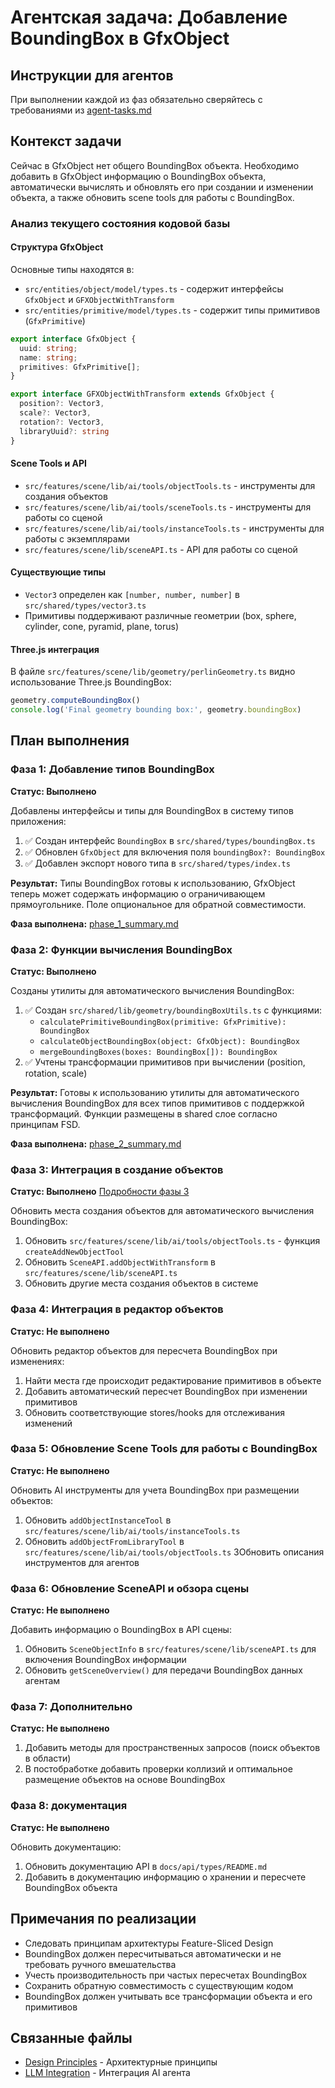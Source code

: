 # Агентская задача: Добавление BoundingBox в GfxObject

## Инструкции для агентов
При выполнении каждой из фаз обязательно сверяйтесь с требованиями из [agent-tasks.md](../../docs/development/workflows/agent-tasks.md)

## Контекст задачи

Сейчас в GfxObject нет общего BoundingBox объекта. Необходимо добавить в GfxObject информацию о BoundingBox объекта, автоматически вычислять и обновлять его при создании и изменении объекта, а также обновить scene tools для работы с BoundingBox.

### Анализ текущего состояния кодовой базы

#### Структура GfxObject
Основные типы находятся в:
- `src/entities/object/model/types.ts` - содержит интерфейсы `GfxObject` и `GFXObjectWithTransform`
- `src/entities/primitive/model/types.ts` - содержит типы примитивов (`GfxPrimitive`)

```typescript
export interface GfxObject {
  uuid: string;
  name: string;
  primitives: GfxPrimitive[];
}

export interface GFXObjectWithTransform extends GfxObject {
  position?: Vector3,
  scale?: Vector3,
  rotation?: Vector3,
  libraryUuid?: string
}
```

#### Scene Tools и API
- `src/features/scene/lib/ai/tools/objectTools.ts` - инструменты для создания объектов
- `src/features/scene/lib/ai/tools/sceneTools.ts` - инструменты для работы со сценой
- `src/features/scene/lib/ai/tools/instanceTools.ts` - инструменты для работы с экземплярами
- `src/features/scene/lib/sceneAPI.ts` - API для работы со сценой

#### Существующие типы
- `Vector3` определен как `[number, number, number]` в `src/shared/types/vector3.ts`
- Примитивы поддерживают различные геометрии (box, sphere, cylinder, cone, pyramid, plane, torus)

#### Three.js интеграция
В файле `src/features/scene/lib/geometry/perlinGeometry.ts` видно использование Three.js BoundingBox:
```typescript
geometry.computeBoundingBox()
console.log('Final geometry bounding box:', geometry.boundingBox)
```

## План выполнения

### Фаза 1: Добавление типов BoundingBox
**Статус: Выполнено**

Добавлены интерфейсы и типы для BoundingBox в систему типов приложения:
1. ✅ Создан интерфейс `BoundingBox` в `src/shared/types/boundingBox.ts`
2. ✅ Обновлен `GfxObject` для включения поля `boundingBox?: BoundingBox`
3. ✅ Добавлен экспорт нового типа в `src/shared/types/index.ts`

**Результат:** Типы BoundingBox готовы к использованию, GfxObject теперь может содержать информацию о ограничивающем прямоугольнике. Поле опциональное для обратной совместимости.

**Фаза выполнена:** [phase_1_summary.md](phases/phase_1_summary.md)

### Фаза 2: Функции вычисления BoundingBox
**Статус: Выполнено**

Созданы утилиты для автоматического вычисления BoundingBox:
1. ✅ Создан `src/shared/lib/geometry/boundingBoxUtils.ts` с функциями:
   - `calculatePrimitiveBoundingBox(primitive: GfxPrimitive): BoundingBox`
   - `calculateObjectBoundingBox(object: GfxObject): BoundingBox`
   - `mergeBoundingBoxes(boxes: BoundingBox[]): BoundingBox`
2. ✅ Учтены трансформации примитивов при вычислении (position, rotation, scale)

**Результат:** Готовы к использованию утилиты для автоматического вычисления BoundingBox для всех типов примитивов с поддержкой трансформаций. Функции размещены в shared слое согласно принципам FSD.

**Фаза выполнена:** [phase_2_summary.md](phases/phase_2_summary.md)

### Фаза 3: Интеграция в создание объектов
**Статус: Выполнено**
[Подробности фазы 3](phases/phase_3_summary.md)

Обновить места создания объектов для автоматического вычисления BoundingBox:
1. Обновить `src/features/scene/lib/ai/tools/objectTools.ts` - функция `createAddNewObjectTool`
2. Обновить `SceneAPI.addObjectWithTransform` в `src/features/scene/lib/sceneAPI.ts`
3. Обновить другие места создания объектов в системе

### Фаза 4: Интеграция в редактор объектов
**Статус: Не выполнено**

Обновить редактор объектов для пересчета BoundingBox при изменениях:
1. Найти места где происходит редактирование примитивов в объекте
2. Добавить автоматический пересчет BoundingBox при изменении примитивов
3. Обновить соответствующие stores/hooks для отслеживания изменений

### Фаза 5: Обновление Scene Tools для работы с BoundingBox
**Статус: Не выполнено**

Обновить AI инструменты для учета BoundingBox при размещении объектов:
1. Обновить `addObjectInstanceTool` в `src/features/scene/lib/ai/tools/instanceTools.ts`
2. Обновить `addObjectFromLibraryTool` в `src/features/scene/lib/ai/tools/objectTools.ts`
3Обновить описания инструментов для агентов

### Фаза 6: Обновление SceneAPI и обзора сцены
**Статус: Не выполнено**

Добавить информацию о BoundingBox в API сцены:
1. Обновить `SceneObjectInfo` в `src/features/scene/lib/sceneAPI.ts` для включения BoundingBox информации
2. Обновить `getSceneOverview()` для передачи BoundingBox данных агентам

### Фаза 7: Дополнительно
**Статус: Не выполнено**

1. Добавить методы для пространственных запросов (поиск объектов в области)
2. В постобработке добавить проверки коллизий и оптимальное размещение объектов на основе BoundingBox

### Фаза 8: документация
**Статус: Не выполнено**

Обновить документацию:
1. Обновить документацию API в `docs/api/types/README.md`
2. Добавить в документацию информацию о хранении и пересчете BoundingBox объекта

## Примечания по реализации

- Следовать принципам архитектуры Feature-Sliced Design
- BoundingBox должен пересчитываться автоматически и не требовать ручного вмешательства
- Учесть производительность при частых пересчетах BoundingBox 
- Сохранить обратную совместимость с существующим кодом
- BoundingBox должен учитывать все трансформации объекта и его примитивов

## Связанные файлы

- [Design Principles](../../docs/architecture/design-principles.md) - Архитектурные принципы
- [LLM Integration](../../docs/features/ai-integration/llm-integration.md) - Интеграция AI агента
